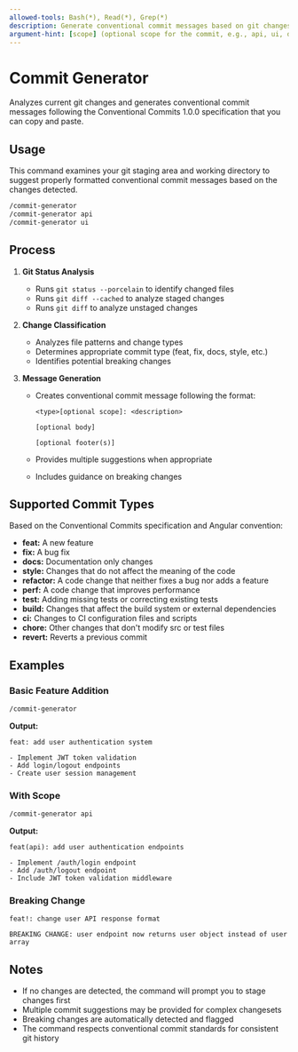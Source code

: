 ```yaml
---
allowed-tools: Bash(*), Read(*), Grep(*)
description: Generate conventional commit messages based on git changes that can be copy-pasted
argument-hint: [scope] (optional scope for the commit, e.g., api, ui, docs)
---
```


# Commit Generator

Analyzes current git changes and generates conventional commit messages following the Conventional Commits 1.0.0 specification that you can copy and paste.

## Usage

This command examines your git staging area and working directory to suggest properly formatted conventional commit messages based on the changes detected.

```bash
/commit-generator
/commit-generator api
/commit-generator ui
```

## Process

1. **Git Status Analysis**
   - Runs `git status --porcelain` to identify changed files
   - Runs `git diff --cached` to analyze staged changes
   - Runs `git diff` to analyze unstaged changes

2. **Change Classification**
   - Analyzes file patterns and change types
   - Determines appropriate commit type (feat, fix, docs, style, etc.)
   - Identifies potential breaking changes

3. **Message Generation**
   - Creates conventional commit message following the format:

     ```
     <type>[optional scope]: <description>

     [optional body]

     [optional footer(s)]
     ```

   - Provides multiple suggestions when appropriate
   - Includes guidance on breaking changes

## Supported Commit Types

Based on the Conventional Commits specification and Angular convention:

- **feat:** A new feature
- **fix:** A bug fix
- **docs:** Documentation only changes
- **style:** Changes that do not affect the meaning of the code
- **refactor:** A code change that neither fixes a bug nor adds a feature
- **perf:** A code change that improves performance
- **test:** Adding missing tests or correcting existing tests
- **build:** Changes that affect the build system or external dependencies
- **ci:** Changes to CI configuration files and scripts
- **chore:** Other changes that don't modify src or test files
- **revert:** Reverts a previous commit

## Examples

### Basic Feature Addition

```bash
/commit-generator
```

**Output:**

```
feat: add user authentication system

- Implement JWT token validation
- Add login/logout endpoints
- Create user session management
```

### With Scope

```bash
/commit-generator api
```

**Output:**

```
feat(api): add user authentication endpoints

- Implement /auth/login endpoint
- Add /auth/logout endpoint
- Include JWT token validation middleware
```

### Breaking Change

```
feat!: change user API response format

BREAKING CHANGE: user endpoint now returns user object instead of user array
```

## Notes

- If no changes are detected, the command will prompt you to stage changes first
- Multiple commit suggestions may be provided for complex changesets
- Breaking changes are automatically detected and flagged
- The command respects conventional commit standards for consistent git history

